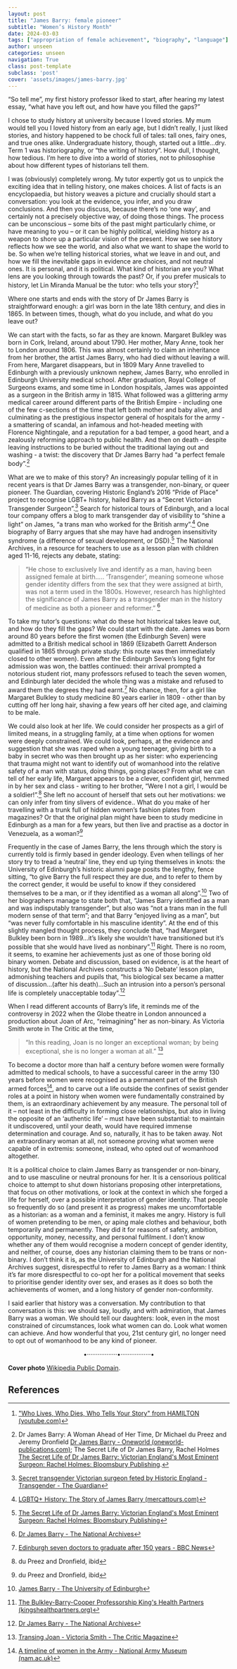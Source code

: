 ```yaml
---
layout: post
title: "James Barry: female pioneer"
subtitle: "Women’s History Month"
date: 2024-03-03
tags: ["appropriation of female achievement", "biography", "language"]
author: unseen
categories: unseen
navigation: True
class: post-template
subclass: 'post'
cover: 'assets/images/james-barry.jpg'
---
```


“So tell me”, my first history professor liked to start, after hearing my latest essay, “what have you left out, and how have you filled the gaps?”

I chose to study history at university because I loved stories. My mum would tell you I loved history from an early age, but I didn’t really, I just liked stories, and history happened to be chock full of tales: tall ones, fairy ones, and true ones alike. Undergraduate history, though, started out a little…dry. Term 1 was historiography, or “the writing of history”. How dull, I thought, how tedious. I’m here to dive into a world of stories, not to philosophise about how different types of historians tell them.

I was (obviously) completely wrong. My tutor expertly got us to unpick the exciting idea that in telling history, one makes choices. A list of facts is an encyclopaedia, but history weaves a picture and crucially should start a conversation: you look at the evidence, you infer, and you draw conclusions. And then you discuss, because there’s no ‘one way’, and certainly not a precisely objective way, of doing those things. The process can be unconscious – some bits of the past might particularly chime, or have meaning to you – or it can be highly political, wielding history as a weapon to shore up a particular vision of the present. How we see history reflects how we see the world, and also what we want to shape the world to be. So when we’re telling historical stories, what we leave in and out, and how we fill the inevitable gaps in evidence are choices, and not neutral ones. It is personal, and it is political. What kind of historian are you? What lens are you looking through towards the past? Or, if you prefer musicals to history, let Lin Miranda Manual be the tutor: who tells your story?[^1]

Where one starts and ends with the story of Dr James Barry is straightforward enough: a girl was born in the late 18th century, and dies in 1865. In between times, though, what do you include, and what do you leave out?

We can start with the facts, so far as they are known. Margaret Bulkley was born in Cork, Ireland, around about 1790. Her mother, Mary Anne, took her to London around 1806. This was almost certainly to claim an inheritance from her brother, the artist James Barry, who had died without leaving a will. From here, Margaret disappears, but in 1809 Mary Anne travelled to Edinburgh with a previously unknown nephew, James Barry, who enrolled in Edinburgh University medical school. After graduation, Royal College of Surgeons exams, and some time in London hospitals, James was appointed as a surgeon in the British army in 1815. What followed was a glittering army medical career around different parts of the British Empire - including one of the few c-sections of the time that left both mother and baby alive, and culminating as the prestigious inspector general of hospitals for the army - a smattering of scandal, an infamous and hot-headed meeting with Florence Nightingale, and a reputation for a bad temper, a good heart, and a zealously reforming approach to public health. And then on death – despite leaving instructions to be buried without the traditional laying out and washing - a twist: the discovery that Dr James Barry had “a perfect female body”.[^2]

What are we to make of this story? An increasingly popular telling of it in recent years is that Dr James Barry was a transgender, non-binary, or queer pioneer. The Guardian, covering Historic England’s 2016 “Pride of Place” project to recognise LGBT+ history, hailed Barry as a “Secret Victorian Transgender Surgeon”.[^3] Search for historical tours of Edinburgh, and a local tour company offers a blog to mark transgender day of visibility to “shine a light” on James, “a trans man who worked for the British army”.[^4] One biography of Barry argues that she may have had androgen insensitivity syndrome (a difference of sexual development, or DSD).[^5] The National Archives, in a resource for teachers to use as a lesson plan with children aged 11-16, rejects any debate, stating:

> “He chose to exclusively live and identify as a man, having been assigned female at birth….. ‘Transgender’, meaning someone whose gender identity differs from the sex that they were assigned at birth, was not a term used in the 1800s. However, research has highlighted the significance of James Barry as a transgender man in the history of medicine as both a pioneer and reformer.” [^6]

To take my tutor’s questions: what do these hot historical takes leave out, and how do they fill the gaps? We could start with the date. James was born around 80 years before the first women (the Edinburgh Seven) were admitted to a British medical school in 1869 (Elizabeth Garrett Anderson qualified in 1865 through private study: this route was then immediately closed to other women). Even after the Edinburgh Seven’s long fight for admission was won, the battles continued: their arrival prompted a notorious student riot, many professors refused to teach the seven women, and Edinburgh later decided the whole thing was a mistake and refused to award them the degrees they had earnt.[^7] No chance, then, for a girl like Margaret Bulkley to study medicine 80 years earlier in 1809 - other than by cutting off her long hair, shaving a few years off her cited age, and claiming to be male.

We could also look at her life. We could consider her prospects as a girl of limited means, in a struggling family, at a time when options for women were deeply constrained. We could look, perhaps, at the evidence and suggestion that she was raped when a young teenager, giving birth to a baby in secret who was then brought up as her sister: who experiencing that trauma might not want to identify out of womanhood into the relative safety of a man with status, doing things, going places? From what we can tell of her early life, Margaret appears to be a clever, confident girl, hemmed in by her sex and class - writing to her brother, “Were I not a girl, I would be a soldier!”.[^8] She left no account of herself that sets out her motivations: we can only infer from tiny slivers of evidence.. What do you make of her travelling with a trunk full of hidden women’s fashion plates from magazines? Or that the original plan might have been to study medicine in Edinburgh as a man for a few years, but then live and practise as a doctor in Venezuela, as a woman?[^9]

Frequently in the case of James Barry, the lens through which the story is currently told is firmly based in gender ideology. Even when tellings of her story try to tread a ‘neutral’ line, they end up tying themselves in knots: the University of Edinburgh’s historic alumni page posits the lengthy, fence sitting, “to give Barry the full respect they are due, and to refer to them by the correct gender, it would be useful to know if they considered themselves to be a man, or if they identified as a woman all along”.[^10] Two of her biographers manage to state both that, “James Barry identified as a man and was indisputably transgender”, but also was “not a trans man in the full modern sense of that term”; and that Barry “enjoyed living as a man”, but “was never fully comfortable in his masculine identity”. At the end of this slightly mangled thought process, they conclude that, “had Margaret Bulkley been born in 1989…it’s likely she wouldn’t have transitioned but it’s possible that she would have lived as nonbinary”.[^11] Right. There is no room, it seems, to examine her achievements just as one of those boring old binary women. Debate and discussion, based on evidence, is at the heart of history, but the National Archives constructs a ‘No Debate’ lesson plan, admonishing teachers and pupils that, “his biological sex became a matter of discussion…(after his death)…Such an intrusion into a person’s personal life is completely unacceptable today”.[^12]

When I read different accounts of Barry’s life, it reminds me of the controversy in 2022 when the Globe theatre in London announced a production about Joan of Arc, “reimagining” her as non-binary. As Victoria Smith wrote in The Critic at the time,

> “In this reading, Joan is no longer an exceptional woman; by being exceptional, she is no longer a woman at all.” [^13]

To become a doctor more than half a century before women were formally admitted to medical schools, to have a successful career in the army 130 years before women were recognised as a permanent part of the British armed forces[^14], and to carve out a life outside the confines of sexist gender roles at a point in history when women were fundamentally constrained by them, is an extraordinary achievement by any measure. The personal toll of it – not least in the difficulty in forming close relationships, but also in living the opposite of an ‘authentic life’ – must have been substantial: to maintain it undiscovered, until your death, would have required immense determination and courage. And so, naturally, it has to be taken away. Not an extraordinary woman at all, not someone proving what women were capable of in extremis: someone, instead, who opted out of womanhood altogether.

It is a political choice to claim James Barry as transgender or non-binary, and to use masculine or neutral pronouns for her. It is a censorious political choice to attempt to shut down historians proposing other interpretations, that focus on other motivations, or look at the context in which she forged a life for herself, over a possible interpretation of gender identity. That people so frequently do so (and present it as progress) makes me uncomfortable as a historian: as a woman and a feminist, it makes me angry. History is full of women pretending to be men, or aping male clothes and behaviour, both temporarily and permanently. They did it for reasons of safety, ambition, opportunity, money, necessity, and personal fulfilment. I don’t know whether any of them would recognise a modern concept of gender identity, and neither, of course, does any historian claiming them to be trans or non-binary. I don’t think it is, as the University of Edinburgh and the National Archives suggest, disrespectful to refer to James Barry as a woman: I think it’s far more disrespectful to co-opt her for a political movement that seeks to prioritise gender identity over sex, and erases as it does so both the achievements of women, and a long history of gender non-conformity.

I said earlier that history was a conversation. My contribution to that conversation is this: we should say, loudly, and with admiration, that James Barry was a woman. We should tell our daughters: look, even in the most constrained of circumstances, look what women can do. Look what women can achieve. And how wonderful that you, 21st century girl, no longer need to opt out of womanhood to be any kind of pioneer.

<p style="text-align: center;">•·················•·················•</p>

**Cover photo** <a href="https://en.wikipedia.org/wiki/James_Barry_(surgeon)#/media/File:James_Barry.jpg">Wikipedia Public Domain</a>.

## References

[^1]: ["Who Lives, Who Dies, Who Tells Your Story" from HAMILTON (youtube.com)](https://www.youtube.com/watch?v=ppXigfLHZog&t=198s)
[^2]: Dr James Barry: A Woman Ahead of Her Time, Dr Michael du Preez and Jeremy Dronfield [Dr James Barry - Oneworld (oneworld-publications.com)](https://oneworld-publications.com/work/dr-james-barry/); The Secret Life of Dr James Barry, Rachel Holmes [The Secret Life of Dr James Barry: Victorian England's Most Eminent Surgeon: Rachel Holmes: Bloomsbury Publishing](https://www.bloomsbury.com/uk/secret-life-of-dr-james-barry-9781408891575/).
[^3]: [Secret transgender Victorian surgeon feted by Historic England - Transgender - The Guardian](https://www.theguardian.com/society/2017/jul/25/secret-transgender-victorian-surgeon-feted-by-heritage-england)
[^4]: [LGBTQ+ History: The Story of James Barry (mercattours.com)](https://www.mercattours.com/blog-post/lgbtq-history-james-barry)
[^5]: [The Secret Life of Dr James Barry: Victorian England's Most Eminent Surgeon: Rachel Holmes: Bloomsbury Publishing](https://www.bloomsbury.com/uk/secret-life-of-dr-james-barry-9781408891575/)
[^6]: [Dr James Barry - The National Archives](https://www.nationalarchives.gov.uk/education/resources/dr-james-barry/)
[^7]: [Edinburgh seven doctors to graduate after 150 years - BBC News](https://www.bbc.co.uk/news/uk-scotland-edinburgh-east-fife-47814747)
[^8]: du Preez and Dronfield, ibid
[^9]: du Preez and Dronfield, ibid
[^10]: [James Barry - The University of Edinburgh](https://www.ed.ac.uk/medicine-vet-medicine/about/history/historic-alumni/james-barry)
[^11]: [The Bulkley-Barry-Cooper Professorship​ King's Health Partners (kingshealthpartners.org)](https://www.kingshealthpartners.org/latest/3265-guest-article-dr-james-barry-and-the-united-hospitals-by-jeremy-dronfield)
[^12]: [Dr James Barry - The National Archives](https://www.nationalarchives.gov.uk/education/resources/dr-james-barry/)
[^13]: [Transing Joan - Victoria Smith - The Critic Magazine](https://thecritic.co.uk/transing-joan/)
[^14]: [A timeline of women in the Army - National Army Museum (nam.ac.uk)](https://www.nam.ac.uk/explore/timeline-women-army)
